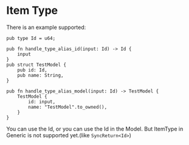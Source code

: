 # Item Type

There is an example supported:
```
pub type Id = u64;

pub fn handle_type_alias_id(input: Id) -> Id {
    input
}
pub struct TestModel {
    pub id: Id,
    pub name: String,
}

pub fn handle_type_alias_model(input: Id) -> TestModel {
    TestModel {
        id: input,
        name: "TestModel".to_owned(),
    }
}
```

You can use the Id, or you can use the Id in the Model.
But ItemType in Generic is not supported yet.(like `SyncReturn<Id>`)
